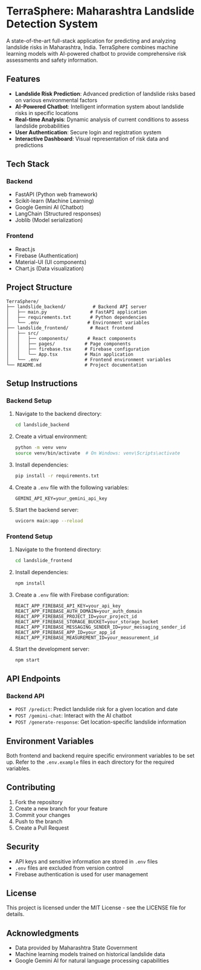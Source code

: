 # TerraSphere: Maharashtra Landslide Detection System

A state-of-the-art full-stack application for predicting and analyzing landslide risks in Maharashtra, India. TerraSphere combines machine learning models with AI-powered chatbot to provide comprehensive risk assessments and safety information.

## Features

- **Landslide Risk Prediction**: Advanced prediction of landslide risks based on various environmental factors
- **AI-Powered Chatbot**: Intelligent information system about landslide risks in specific locations
- **Real-time Analysis**: Dynamic analysis of current conditions to assess landslide probabilities
- **User Authentication**: Secure login and registration system
- **Interactive Dashboard**: Visual representation of risk data and predictions

## Tech Stack

### Backend
- FastAPI (Python web framework)
- Scikit-learn (Machine Learning)
- Google Gemini AI (Chatbot)
- LangChain (Structured responses)
- Joblib (Model serialization)

### Frontend
- React.js
- Firebase (Authentication)
- Material-UI (UI components)
- Chart.js (Data visualization)

## Project Structure

```
TerraSphere/
├── landslide_backend/          # Backend API server
│   ├── main.py                # FastAPI application
│   ├── requirements.txt       # Python dependencies
│   └── .env                  # Environment variables
├── landslide_frontend/        # React frontend
│   ├── src/
│   │   ├── components/       # React components
│   │   ├── pages/           # Page components
│   │   ├── firebase.tsx     # Firebase configuration
│   │   └── App.tsx          # Main application
│   └── .env                 # Frontend environment variables
└── README.md                # Project documentation
```

## Setup Instructions

### Backend Setup

1. Navigate to the backend directory:
   ```bash
   cd landslide_backend
   ```

2. Create a virtual environment:
   ```bash
   python -m venv venv
   source venv/bin/activate  # On Windows: venv\Scripts\activate
   ```

3. Install dependencies:
   ```bash
   pip install -r requirements.txt
   ```

4. Create a `.env` file with the following variables:
   ```
   GEMINI_API_KEY=your_gemini_api_key
   ```

5. Start the backend server:
   ```bash
   uvicorn main:app --reload
   ```

### Frontend Setup

1. Navigate to the frontend directory:
   ```bash
   cd landslide_frontend
   ```

2. Install dependencies:
   ```bash
   npm install
   ```

3. Create a `.env` file with Firebase configuration:
   ```
   REACT_APP_FIREBASE_API_KEY=your_api_key
   REACT_APP_FIREBASE_AUTH_DOMAIN=your_auth_domain
   REACT_APP_FIREBASE_PROJECT_ID=your_project_id
   REACT_APP_FIREBASE_STORAGE_BUCKET=your_storage_bucket
   REACT_APP_FIREBASE_MESSAGING_SENDER_ID=your_messaging_sender_id
   REACT_APP_FIREBASE_APP_ID=your_app_id
   REACT_APP_FIREBASE_MEASUREMENT_ID=your_measurement_id
   ```

4. Start the development server:
   ```bash
   npm start
   ```

## API Endpoints

### Backend API

- `POST /predict`: Predict landslide risk for a given location and date
- `POST /gemini-chat`: Interact with the AI chatbot
- `POST /generate-response`: Get location-specific landslide information

## Environment Variables

Both frontend and backend require specific environment variables to be set up. Refer to the `.env.example` files in each directory for the required variables.

## Contributing

1. Fork the repository
2. Create a new branch for your feature
3. Commit your changes
4. Push to the branch
5. Create a Pull Request

## Security

- API keys and sensitive information are stored in `.env` files
- `.env` files are excluded from version control
- Firebase authentication is used for user management

## License

This project is licensed under the MIT License - see the LICENSE file for details.

## Acknowledgments

- Data provided by Maharashtra State Government
- Machine learning models trained on historical landslide data
- Google Gemini AI for natural language processing capabilities 